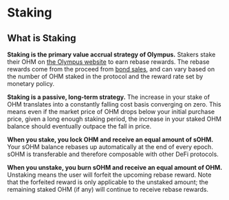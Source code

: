 # Staking

## What is Staking

**Staking is the primary value accrual strategy of Olympus.** Stakers stake their OHM on [the Olympus website](https://app.olympusdao.finance/#/stake) to earn rebase rewards. The rebase rewards come from the proceed from [bond sales](https://docs.olympusdao.finance/basics/bonding), and can vary based on the number of OHM staked in the protocol and the reward rate set by monetary policy.

**Staking is a passive, long-term strategy.** The increase in your stake of OHM translates into a constantly falling cost basis converging on zero. This means even if the market price of OHM drops below your initial purchase price, given a long enough staking period, the increase in your staked OHM balance should eventually outpace the fall in price.

**When you stake, you lock OHM and receive an equal amount of sOHM.** Your sOHM balance rebases up automatically at the end of every epoch. sOHM is transferable and therefore composable with other DeFi protocols.

**When you unstake, you burn sOHM and receive an equal amount of OHM.** Unstaking means the user will forfeit the upcoming rebase reward. Note that the forfeited reward is only applicable to the unstaked amount; the remaining staked OHM (if any) will continue to receive rebase rewards.
